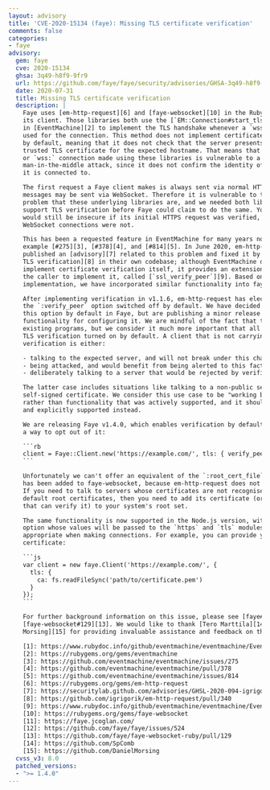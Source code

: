 ```yaml
---
layout: advisory
title: 'CVE-2020-15134 (faye): Missing TLS certificate verification'
comments: false
categories:
- faye
advisory:
  gem: faye
  cve: 2020-15134
  ghsa: 3q49-h8f9-9fr9
  url: https://github.com/faye/faye/security/advisories/GHSA-3q49-h8f9-9fr9
  date: 2020-07-31
  title: Missing TLS certificate verification
  description: |
    Faye uses [em-http-request][6] and [faye-websocket][10] in the Ruby version of
    its client. Those libraries both use the [`EM::Connection#start_tls`][1] method
    in [EventMachine][2] to implement the TLS handshake whenever a `wss:` URL is
    used for the connection. This method does not implement certificate verification
    by default, meaning that it does not check that the server presents a valid and
    trusted TLS certificate for the expected hostname. That means that any `https:`
    or `wss:` connection made using these libraries is vulnerable to a
    man-in-the-middle attack, since it does not confirm the identity of the server
    it is connected to.

    The first request a Faye client makes is always sent via normal HTTP, but later
    messages may be sent via WebSocket. Therefore it is vulnerable to the same
    problem that these underlying libraries are, and we needed both libraries to
    support TLS verification before Faye could claim to do the same. Your client
    would still be insecure if its initial HTTPS request was verified, but later
    WebSocket connections were not.

    This has been a requested feature in EventMachine for many years now; see for
    example [#275][3], [#378][4], and [#814][5]. In June 2020, em-http-request
    published an [advisory][7] related to this problem and fixed it by [implementing
    TLS verification][8] in their own codebase; although EventMachine does not
    implement certificate verification itself, it provides an extension point for
    the caller to implement it, called [`ssl_verify_peer`][9]. Based on this
    implementation, we have incorporated similar functionality into faye-websocket.

    After implementing verification in v1.1.6, em-http-request has elected to leave
    the `:verify_peer` option switched off by default. We have decided to _enable_
    this option by default in Faye, but are publishing a minor release with added
    functionality for configuring it. We are mindful of the fact that this may break
    existing programs, but we consider it much more important that all clients have
    TLS verification turned on by default. A client that is not carrying out
    verification is either:

    - talking to the expected server, and will not break under this change
    - being attacked, and would benefit from being alerted to this fact
    - deliberately talking to a server that would be rejected by verification

    The latter case includes situations like talking to a non-public server using a
    self-signed certificate. We consider this use case to be "working by accident",
    rather than functionality that was actively supported, and it should be properly
    and explicitly supported instead.

    We are releasing Faye v1.4.0, which enables verification by default and provides
    a way to opt out of it:

    ```rb
    client = Faye::Client.new('https://example.com/', tls: { verify_peer: false })
    ```

    Unfortunately we can't offer an equivalent of the `:root_cert_file` option that
    has been added to faye-websocket, because em-http-request does not support it.
    If you need to talk to servers whose certificates are not recognised by your
    default root certificates, then you need to add its certificate (or another one
    that can verify it) to your system's root set.

    The same functionality is now supported in the Node.js version, with a `tls`
    option whose values will be passed to the `https` and `tls` modules as
    appropriate when making connections. For example, you can provide your own CA
    certificate:

    ```js
    var client = new faye.Client('https://example.com/', {
      tls: {
        ca: fs.readFileSync('path/to/certificate.pem')
      }
    });
    ```

    For further background information on this issue, please see [faye#524][12] and
    [faye-websocket#129][13]. We would like to thank [Tero Marttila][14] and [Daniel
    Morsing][15] for providing invaluable assistance and feedback on this issue.

    [1]: https://www.rubydoc.info/github/eventmachine/eventmachine/EventMachine/Connection:start_tls
    [2]: https://rubygems.org/gems/eventmachine
    [3]: https://github.com/eventmachine/eventmachine/issues/275
    [4]: https://github.com/eventmachine/eventmachine/pull/378
    [5]: https://github.com/eventmachine/eventmachine/issues/814
    [6]: https://rubygems.org/gems/em-http-request
    [7]: https://securitylab.github.com/advisories/GHSL-2020-094-igrigorik-em-http-request
    [8]: https://github.com/igrigorik/em-http-request/pull/340
    [9]: https://www.rubydoc.info/github/eventmachine/eventmachine/EventMachine/Connection:ssl_verify_peer
    [10]: https://rubygems.org/gems/faye-websocket
    [11]: https://faye.jcoglan.com/
    [12]: https://github.com/faye/faye/issues/524
    [13]: https://github.com/faye/faye-websocket-ruby/pull/129
    [14]: https://github.com/SpComb
    [15]: https://github.com/DanielMorsing
  cvss_v3: 8.0
  patched_versions:
  - ">= 1.4.0"
---
```

